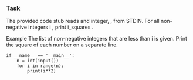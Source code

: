 ### Task
The provided code stub reads and integer, , from STDIN. For all non-negative integers i , print i_squares .

Example
The list of non-negative integers that are less than i is given. Print the square of each number on a separate line.


```
if __name__ == '__main__':
    n = int(input())
    for i in range(n):
        print(i**2)
```
